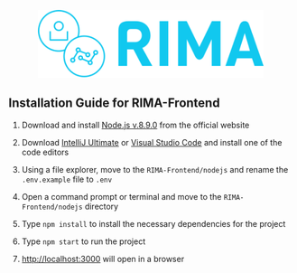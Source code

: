 <p align="center">
<a href="https://rima.sc.inko.cloud/" target="_blank" rel="noopener noreferrer">
<img height="120px" src="nodejs/public/images/rimaLogo.svg" alt="re-frame logo">
</a>
</p>

## Installation Guide for RIMA-Frontend

1. Download and install [Node.js v.8.9.0](https://nodejs.org/dist/v8.9.0/) from the official website

2. Download [IntelliJ Ultimate](https://www.jetbrains.com/de-de/idea/download/#section=windows) or [Visual Studio Code](https://code.visualstudio.com/download) and install one of the code editors

3. Using a file explorer, move to the `RIMA-Frontend/nodejs` and rename the `.env.example` file to `.env`

4. Open a command prompt or terminal and move to the `RIMA-Frontend/nodejs` directory

5. Type `npm install` to install the necessary dependencies for the project

6. Type `npm start` to run the project

7. [http://localhost:3000](http://localhost:3000/) will open in a browser
